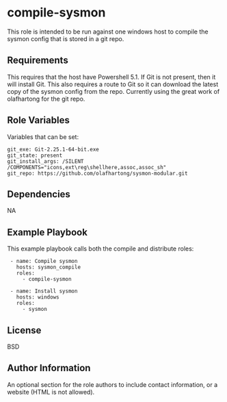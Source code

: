 compile-sysmon
=========

This role is intended to be run against one windows host to compile the sysmon config that is stored in a git repo.

Requirements
------------

This requires that the host have Powershell 5.1. If Git is not present, then it will install Git. This also requires a route to Git so it can download the latest copy of the sysmon config from the repo. Currently using the great work of olafhartong for the git repo.

Role Variables
--------------

Variables that can be set:

    git_exe: Git-2.25.1-64-bit.exe
    git_state: present
    git_install_args: /SILENT /COMPONENTS="icons,ext\reg\shellhere,assoc,assoc_sh"
    git_repo: https://github.com/olafhartong/sysmon-modular.git

Dependencies
------------

NA

Example Playbook
----------------

This example playbook calls both the compile and distribute roles:

     - name: Compile sysmon
       hosts: sysmon_compile
       roles:
         - compile-sysmon

     - name: Install sysmon
       hosts: windows
       roles:
         - sysmon

License
-------

BSD

Author Information
------------------

An optional section for the role authors to include contact information, or a website (HTML is not allowed).
